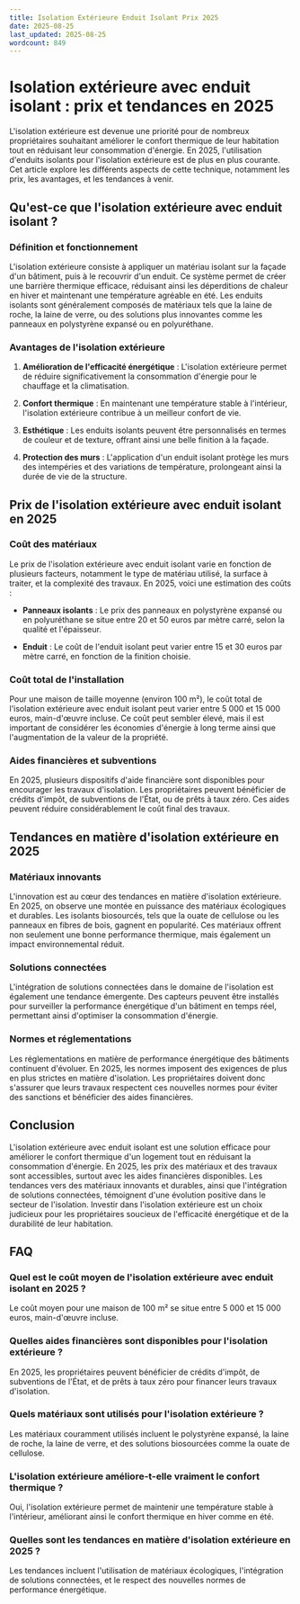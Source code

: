 ```yaml
---
title: Isolation Extérieure Enduit Isolant Prix 2025
date: 2025-08-25
last_updated: 2025-08-25
wordcount: 849
---
```


# Isolation extérieure avec enduit isolant : prix et tendances en 2025

L'isolation extérieure est devenue une priorité pour de nombreux propriétaires souhaitant améliorer le confort thermique de leur habitation tout en réduisant leur consommation d'énergie. En 2025, l'utilisation d'enduits isolants pour l'isolation extérieure est de plus en plus courante. Cet article explore les différents aspects de cette technique, notamment les prix, les avantages, et les tendances à venir.

## Qu'est-ce que l'isolation extérieure avec enduit isolant ?

### Définition et fonctionnement

L'isolation extérieure consiste à appliquer un matériau isolant sur la façade d'un bâtiment, puis à le recouvrir d'un enduit. Ce système permet de créer une barrière thermique efficace, réduisant ainsi les déperditions de chaleur en hiver et maintenant une température agréable en été. Les enduits isolants sont généralement composés de matériaux tels que la laine de roche, la laine de verre, ou des solutions plus innovantes comme les panneaux en polystyrène expansé ou en polyuréthane.

### Avantages de l'isolation extérieure

1. **Amélioration de l'efficacité énergétique** : L'isolation extérieure permet de réduire significativement la consommation d'énergie pour le chauffage et la climatisation.
   
2. **Confort thermique** : En maintenant une température stable à l'intérieur, l'isolation extérieure contribue à un meilleur confort de vie.

3. **Esthétique** : Les enduits isolants peuvent être personnalisés en termes de couleur et de texture, offrant ainsi une belle finition à la façade.

4. **Protection des murs** : L'application d'un enduit isolant protège les murs des intempéries et des variations de température, prolongeant ainsi la durée de vie de la structure.

## Prix de l'isolation extérieure avec enduit isolant en 2025

### Coût des matériaux

Le prix de l'isolation extérieure avec enduit isolant varie en fonction de plusieurs facteurs, notamment le type de matériau utilisé, la surface à traiter, et la complexité des travaux. En 2025, voici une estimation des coûts :

- **Panneaux isolants** : Le prix des panneaux en polystyrène expansé ou en polyuréthane se situe entre 20 et 50 euros par mètre carré, selon la qualité et l'épaisseur.
  
- **Enduit** : Le coût de l'enduit isolant peut varier entre 15 et 30 euros par mètre carré, en fonction de la finition choisie.

### Coût total de l'installation

Pour une maison de taille moyenne (environ 100 m²), le coût total de l'isolation extérieure avec enduit isolant peut varier entre 5 000 et 15 000 euros, main-d'œuvre incluse. Ce coût peut sembler élevé, mais il est important de considérer les économies d'énergie à long terme ainsi que l'augmentation de la valeur de la propriété.

### Aides financières et subventions

En 2025, plusieurs dispositifs d'aide financière sont disponibles pour encourager les travaux d'isolation. Les propriétaires peuvent bénéficier de crédits d'impôt, de subventions de l'État, ou de prêts à taux zéro. Ces aides peuvent réduire considérablement le coût final des travaux.

## Tendances en matière d'isolation extérieure en 2025

### Matériaux innovants

L'innovation est au cœur des tendances en matière d'isolation extérieure. En 2025, on observe une montée en puissance des matériaux écologiques et durables. Les isolants biosourcés, tels que la ouate de cellulose ou les panneaux en fibres de bois, gagnent en popularité. Ces matériaux offrent non seulement une bonne performance thermique, mais également un impact environnemental réduit.

### Solutions connectées

L'intégration de solutions connectées dans le domaine de l'isolation est également une tendance émergente. Des capteurs peuvent être installés pour surveiller la performance énergétique d'un bâtiment en temps réel, permettant ainsi d'optimiser la consommation d'énergie.

### Normes et réglementations

Les réglementations en matière de performance énergétique des bâtiments continuent d'évoluer. En 2025, les normes imposent des exigences de plus en plus strictes en matière d'isolation. Les propriétaires doivent donc s'assurer que leurs travaux respectent ces nouvelles normes pour éviter des sanctions et bénéficier des aides financières.

## Conclusion

L'isolation extérieure avec enduit isolant est une solution efficace pour améliorer le confort thermique d'un logement tout en réduisant la consommation d'énergie. En 2025, les prix des matériaux et des travaux sont accessibles, surtout avec les aides financières disponibles. Les tendances vers des matériaux innovants et durables, ainsi que l'intégration de solutions connectées, témoignent d'une évolution positive dans le secteur de l'isolation. Investir dans l'isolation extérieure est un choix judicieux pour les propriétaires soucieux de l'efficacité énergétique et de la durabilité de leur habitation.

## FAQ

### Quel est le coût moyen de l'isolation extérieure avec enduit isolant en 2025 ?

Le coût moyen pour une maison de 100 m² se situe entre 5 000 et 15 000 euros, main-d'œuvre incluse.

### Quelles aides financières sont disponibles pour l'isolation extérieure ?

En 2025, les propriétaires peuvent bénéficier de crédits d'impôt, de subventions de l'État, et de prêts à taux zéro pour financer leurs travaux d'isolation.

### Quels matériaux sont utilisés pour l'isolation extérieure ?

Les matériaux couramment utilisés incluent le polystyrène expansé, la laine de roche, la laine de verre, et des solutions biosourcées comme la ouate de cellulose.

### L'isolation extérieure améliore-t-elle vraiment le confort thermique ?

Oui, l'isolation extérieure permet de maintenir une température stable à l'intérieur, améliorant ainsi le confort thermique en hiver comme en été.

### Quelles sont les tendances en matière d'isolation extérieure en 2025 ?

Les tendances incluent l'utilisation de matériaux écologiques, l'intégration de solutions connectées, et le respect des nouvelles normes de performance énergétique.